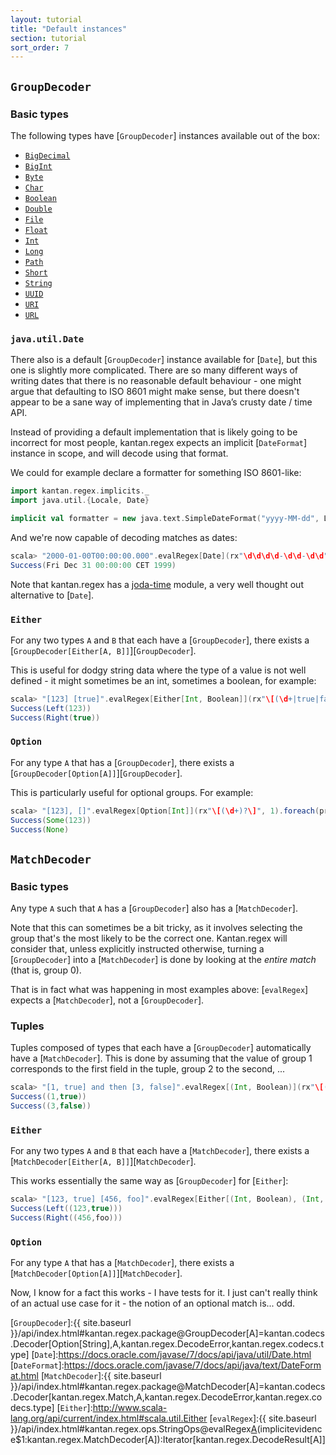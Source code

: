 ```yaml
---
layout: tutorial
title: "Default instances"
section: tutorial
sort_order: 7
---
```



## `GroupDecoder`

### Basic types

The following types have [`GroupDecoder`] instances available out of the box:

* [`BigDecimal`]
* [`BigInt`]
* [`Byte`]
* [`Char`]
* [`Boolean`]
* [`Double`]
* [`File`]
* [`Float`]
* [`Int`]
* [`Long`]
* [`Path`]
* [`Short`]
* [`String`]
* [`UUID`]
* [`URI`]
* [`URL`]

### `java.util.Date`

There also is a default [`GroupDecoder`] instance available for [`Date`], but this one is slightly more complicated.
There are so many different ways of writing dates that there is no reasonable default behaviour - one might argue that
defaulting to ISO 8601 might make sense, but there doesn't appear to be a sane way of implementing that in Java’s crusty
date / time API.

Instead of providing a default implementation that is likely going to be incorrect for most people, kantan.regex expects
an implicit [`DateFormat`] instance in scope, and will decode using that format.

We could for example declare a formatter for something ISO 8601-like:

```scala
import kantan.regex.implicits._
import java.util.{Locale, Date}

implicit val formatter = new java.text.SimpleDateFormat("yyyy-MM-dd", Locale.ENGLISH)
```

And we're now capable of decoding matches as dates:

```scala
scala> "2000-01-00T00:00:00.000".evalRegex[Date](rx"\d\d\d\d-\d\d-\d\d").foreach(println _)
Success(Fri Dec 31 00:00:00 CET 1999)
```

Note that kantan.regex has a [joda-time](joda.html) module, a very well thought out alternative to [`Date`].

### `Either`

For any two types `A` and `B` that each have a [`GroupDecoder`], there exists a
[`GroupDecoder[Either[A, B]]`][`GroupDecoder`].


This is useful for dodgy string data where the type of a value is not well defined - it might sometimes be an int,
sometimes a boolean, for example:

```scala
scala> "[123] [true]".evalRegex[Either[Int, Boolean]](rx"\[(\d+|true|false)\]", 1).foreach(println _)
Success(Left(123))
Success(Right(true))
```

### `Option`

For any type `A` that has a [`GroupDecoder`], there exists a [`GroupDecoder[Option[A]]`][`GroupDecoder`].

This is particularly useful for optional groups. For example:

```scala
scala> "[123], []".evalRegex[Option[Int]](rx"\[(\d+)?\]", 1).foreach(println _)
Success(Some(123))
Success(None)
```


## `MatchDecoder`

### Basic types

Any type `A` such that `A` has a [`GroupDecoder`] also has a [`MatchDecoder`].

Note that this can sometimes be a bit tricky, as it involves selecting the group that's the most likely to be the
correct one. Kantan.regex will consider that, unless explicitly instructed otherwise, turning a [`GroupDecoder`] into
a [`MatchDecoder`] is done by looking at the *entire match* (that is, group 0).

That is in fact what was happening in most examples above: [`evalRegex`] expects a [`MatchDecoder`], not a
[`GroupDecoder`].


### Tuples

Tuples composed of types that each have a [`GroupDecoder`] automatically have a [`MatchDecoder`]. This is done by
assuming that the value of group 1 corresponds to the first field in the tuple, group 2 to the second, ...

```scala
scala> "[1, true] and then [3, false]".evalRegex[(Int, Boolean)](rx"\[(\d+), ([a-z]+)\]").foreach(println _)
Success((1,true))
Success((3,false))
```


### `Either`

For any two types `A` and `B` that each have a [`MatchDecoder`], there exists a
[`MatchDecoder[Either[A, B]]`][`MatchDecoder`].

This works essentially the same way as [`GroupDecoder`] for [`Either`]:

```scala
scala> "[123, true] [456, foo]".evalRegex[Either[(Int, Boolean), (Int, String)]](rx"\[(\d+), ([a-z]+)\]").foreach(println _)
Success(Left((123,true)))
Success(Right((456,foo)))
```

### `Option`

For any type `A` that has a [`MatchDecoder`], there exists a [`MatchDecoder[Option[A]]`][`MatchDecoder`].

Now, I know for a fact this works - I have tests for it. I just can't really think of an actual use case for it -
the notion of an optional match is... odd.


[`BigInt`]:http://www.scala-lang.org/api/current/index.html#scala.math.BigInt
[`BigDecimal`]:http://www.scala-lang.org/api/current/index.html#scala.math.BigDecimal
[`Byte`]:https://docs.oracle.com/javase/7/docs/api/java/lang/Byte.html
[`Char`]:https://docs.oracle.com/javase/7/docs/api/java/lang/Character.html
[`Boolean`]:https://docs.oracle.com/javase/7/docs/api/java/lang/Boolean.html
[`Double`]:https://docs.oracle.com/javase/7/docs/api/java/lang/Double.html
[`Float`]:https://docs.oracle.com/javase/7/docs/api/java/lang/Float.html
[`Int`]:https://docs.oracle.com/javase/7/docs/api/java/lang/Integer.html
[`Long`]:https://docs.oracle.com/javase/7/docs/api/java/lang/Long.html
[`Short`]:https://docs.oracle.com/javase/7/docs/api/java/lang/Short.html
[`String`]:https://docs.oracle.com/javase/7/docs/api/java/lang/String.html
[`UUID`]:https://docs.oracle.com/javase/7/docs/api/java/util/UUID.html
[`URL`]:https://docs.oracle.com/javase/7/docs/api/java/net/URL.html
[`URI`]:https://docs.oracle.com/javase/7/docs/api/java/net/URI.html
[`Reader`]:https://docs.oracle.com/javase/7/docs/api/java/io/Reader.html
[`InputStream`]:https://docs.oracle.com/javase/7/docs/api/java/io/InputStream.html
[`File`]:https://docs.oracle.com/javase/7/docs/api/java/io/File.html
[`Path`]:https://docs.oracle.com/javase/7/docs/api/java/nio/file/Path.html
[`GroupDecoder`]:{{ site.baseurl }}/api/index.html#kantan.regex.package@GroupDecoder[A]=kantan.codecs.Decoder[Option[String],A,kantan.regex.DecodeError,kantan.regex.codecs.type]
[`Date`]:https://docs.oracle.com/javase/7/docs/api/java/util/Date.html
[`DateFormat`]:https://docs.oracle.com/javase/7/docs/api/java/text/DateFormat.html
[`MatchDecoder`]:{{ site.baseurl }}/api/index.html#kantan.regex.package@MatchDecoder[A]=kantan.codecs.Decoder[kantan.regex.Match,A,kantan.regex.DecodeError,kantan.regex.codecs.type]
[`Either`]:http://www.scala-lang.org/api/current/index.html#scala.util.Either
[`evalRegex`]:{{ site.baseurl }}/api/index.html#kantan.regex.ops.StringOps@evalRegex[A](p:kantan.regex.Pattern)(implicitevidence$1:kantan.regex.MatchDecoder[A]):Iterator[kantan.regex.DecodeResult[A]]
